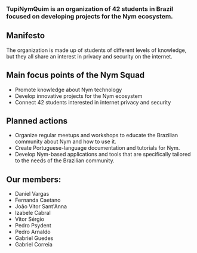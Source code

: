 <!--{{ content }}-->
  <h3>TupiNymQuim is an organization of 42 students in Brazil focused on developing projects for the Nym ecosystem.</h3>
  <h2>Manifesto</h2>
    <p>The organization is made up of students of different levels of knowledge, but they all share an interest in privacy and security on the internet.</p>
<h2>Main focus points of the Nym Squad</h2>
<ul>
<li>Promote knowledge about Nym technology</li>
<li>Develop innovative projects for the Nym ecosystem</li>
<li>Connect 42 students interested in internet privacy and security</li>
</ul>
<h2>Planned actions</h2>
<ul>
  <li>Organize regular meetups and workshops to educate the Brazilian community about Nym and how to use it.</li>
  <li>Create Portuguese-language documentation and tutorials for Nym.</li>
  <li>Develop Nym-based applications and tools that are specifically tailored to the needs of the Brazilian community.</li>
</ul>
<h2> Our members:</h2>
<ul>
  <li>Daniel Vargas</li>
  <li>Fernanda Caetano</li>
  <li>João Vitor Sant'Anna</li>
  <li>Izabele Cabral</li>
  <li>Vitor Sérgio</li>
  <li>Pedro Psydent</li>
  <li>Pedro Arnaldo</li>
  <li>Gabriel Guedes</li>
  <li>Gabriel Correia</li>
</ul>

